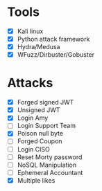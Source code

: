 # Tools
- [X] Kali linux 
- [X] Python attack framework
- [X] Hydra/Medusa  
- [X] WFuzz/Dirbuster/Gobuster

# Attacks
- [X] Forged signed JWT
- [X] Unsigned JWT
- [X] Login Amy
- [ ] Login Support Team
- [X] Poison null byte
- [ ] Forged Coupon
- [ ] Login CISO
- [ ] Reset Morty password
- [ ] NoSQL Manipulation
- [ ] Ephemeral Accountant
- [X] Multiple likes
